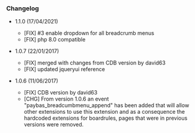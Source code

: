 ### Changelog 


- 1.1.0 (17/04/2021)
  - [FIX] #3 enable dropdown for all breadcrumb menus
  - [FIX] php 8.0 compatible

- 1.0.7 (22/01/2017)
  - [FIX] merged with changes from CDB version by david63
  - [FIX] updated jqueryui reference

- 1.0.6 (11/06/2017)
  - [FIX] CDB version by david63
  - [CHG] From version 1.0.6 an event "paybas_breadcumbmenu_append" has been added that will allow other extensions to use this extension and as a consequence the hardcoded extensions for boardrules, pages that were in previous versions were removed.
  
